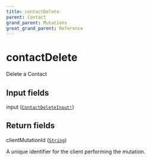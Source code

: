 ```yaml
---
title: contactDelete
parent: Contact
grand_parent: Mutations
great_grand_parent: Reference
---
```


# contactDelete

Delete a Contact

## Input fields

<div class="field-entry ">
  <span id="input" class="field-name anchored">input (<code><a href="/docs/reference/input_object/contact/contact_delete_input">ContactDeleteInput!</a></code>)</span>

  <div class="description-wrapper">

  </div>
</div>

## Return fields

<div class="field-entry ">
  <span id="client_mutation_id" class="field-name anchored">clientMutationId (<code><a href="/docs/reference/scalar/string">String</a></code>)</span>

  <div class="description-wrapper">
   <p>A unique identifier for the client performing the mutation.</p>

  </div>
</div>

